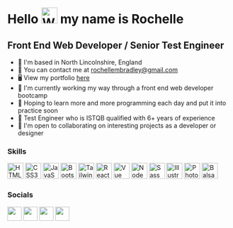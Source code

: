 <h1> Hello <img src="https://user-images.githubusercontent.com/18350557/176309783-0785949b-9127-417c-8b55-ab5a4333674e.gif" width="36" height="36" alt="Waving Hand" /> my name is Rochelle</h1>

## Front End Web Developer / Senior Test Engineer

* 📍  I'm based in North Lincolnshire, England
* 📧  You can contact me at [rochellembradley@gmail.com](mailto:rochellembradley@gmail.com)
* 🖥️  View my portfolio [here](https://rbrd87.github.io/Bootstrap-Portfolio/)
* 🧠  I'm currently working my way through a front end web developer bootcamp
* 🤞  Hoping to learn more and more programming each day and put it into practice soon
* 🧪  Test Engineer who is ISTQB qualified with 6+ years of experience
* 🤝  I'm open to collaborating on interesting projects as a developer or designer

### Skills

<p align="left">
    <a href="https://developer.mozilla.org/en-US/docs/Glossary/HTML5" target="_blank" rel="noreferrer">
        <img src="https://upload.wikimedia.org/wikipedia/commons/3/38/HTML5_Badge.svg" width="36" height="36" alt="HTML5" /></a>
    <a href="https://www.w3.org/TR/CSS/#css" target="_blank" rel="noreferrer">
        <img src="https://upload.wikimedia.org/wikipedia/commons/6/62/CSS3_logo.svg" width="36" height="36" alt="CSS3" /></a>
    <a href="https://developer.mozilla.org/en-US/docs/Web/JavaScript" target="_blank" rel="noreferrer">
        <img src="https://upload.wikimedia.org/wikipedia/commons/9/99/Unofficial_JavaScript_logo_2.svg" width="36" height="36" alt="JavaScript" /></a>
    <a href="https://getbootstrap.com/" target="_blank" rel="noreferrer">
        <img src="https://upload.wikimedia.org/wikipedia/commons/b/b2/Bootstrap_logo.svg" width="auto" height="36" alt="Bootstrap" /></a>
    <a href="https://tailwindcss.com/" target="_blank" rel="noreferrer">
        <img src="https://upload.wikimedia.org/wikipedia/commons/d/d5/Tailwind_CSS_Logo.svg" width="auto" height="36" alt="Tailwind" /></a>
    <a href="https://reactjs.org/" target="_blank" rel="noreferrer">
        <img src="https://upload.wikimedia.org/wikipedia/commons/a/a7/React-icon.svg" width="36" height="36" alt="React" /></a>
    <a href="https://vuejs.org/" target="_blank" rel="noreferrer">
        <img src="https://upload.wikimedia.org/wikipedia/commons/9/95/Vue.js_Logo_2.svg" width="36" height="36" alt="Vue" /></a>
    <a href="https://nodejs.org/en/" target="_blank" rel="noreferrer">
        <img src="https://raw.githubusercontent.com/danielcranney/readme-generator/main/public/icons/skills/nodejs-colored.svg" width="36" height="36" alt="NodeJS" /></a>
    <a href="https://sass-lang.com/" target="_blank" rel="noreferrer">
        <img src="https://upload.wikimedia.org/wikipedia/commons/9/96/Sass_Logo_Color.svg" width="auto" height="36" alt="Sass" /></a>
    <a href="https://www.adobe.com/uk/products/illustrator.html" target="_blank" rel="noreferrer">
        <img src="https://upload.wikimedia.org/wikipedia/commons/f/fb/Adobe_Illustrator_CC_icon.svg" width="36" height="36" alt="Illustrator" /></a>
    <a href="https://www.adobe.com/uk/products/photoshop.html" target="_blank" rel="noreferrer"><img
            src="https://upload.wikimedia.org/wikipedia/commons/a/af/Adobe_Photoshop_CC_icon.svg" width="36" height="36" alt="Photoshop" /></a>
    <a href="https://balsamiq.com/wireframes/" target="_blank" rel="noreferrer">
        <img src="https://balsamiq.com/assets/company/brandassets/smileyface-transparent-1080x1080.png" width="36" height="36" alt="Balsamiq Wireframes" /></a>
</p>


### Socials

<p align="left">
    <a href="https://github.com/rbrd87" target="_blank" rel="noreferrer">
        <img src="https://raw.githubusercontent.com/danielcranney/readme-generator/main/public/icons/socials/github-dark.svg" width="32" height="32" /></a>
    <a href="https://www.instagram.com/rochb87/" target="_blank" rel="noreferrer">
        <img src="https://upload.wikimedia.org/wikipedia/commons/9/96/Instagram.svg" width="32" height="32" /></a> 
    <a href="https://www.linkedin.com/in/rochellembradley/" target="_blank" rel="noreferrer">
        <img src="https://upload.wikimedia.org/wikipedia/commons/8/81/LinkedIn_icon.svg" width="32" height="32" /></a>
    <a href="https://twitter.com/rochellebradley" target="_blank" rel="noreferrer">
        <img src="https://upload.wikimedia.org/wikipedia/commons/4/4f/Twitter-logo.svg" width="32" height="32" /></a>
</p>
